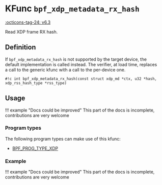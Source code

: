 # KFunc `bpf_xdp_metadata_rx_hash`

<!-- [FEATURE_TAG](bpf_xdp_metadata_rx_hash) -->
[:octicons-tag-24: v6.3](https://github.com/torvalds/linux/commit/3d76a4d3d4e591af3e789698affaad88a5a8e8ab)
<!-- [/FEATURE_TAG] -->

Read XDP frame RX hash.

## Definition

If `bpf_xdp_metadata_rx_hash` is not supported by the target device, the default implementation is called instead. The verifier, at load time, replaces a call to the generic kfunc with a call to the per-device one.

<!-- [KFUNC_DEF] -->
`#!c int bpf_xdp_metadata_rx_hash(const struct xdp_md *ctx, u32 *hash, xdp_rss_hash_type *rss_type)`
<!-- [/KFUNC_DEF] -->

## Usage

!!! example "Docs could be improved"
    This part of the docs is incomplete, contributions are very welcome

### Program types

The following program types can make use of this kfunc:

<!-- [KFUNC_PROG_REF] -->
- [BPF_PROG_TYPE_XDP](../../program-types/BPF_PROG_TYPE_XDP.md)
<!-- [/KFUNC_PROG_REF] -->

### Example

!!! example "Docs could be improved"
    This part of the docs is incomplete, contributions are very welcome

